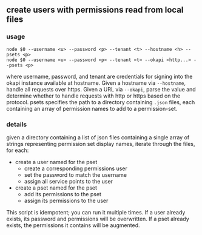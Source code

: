 ## create users with permissions read from local files

### usage
```
node $0 --username <u> --password <p> --tenant <t> --hostname <h> --psets <p>
node $0 --username <u> --password <p> --tenant <t> --okapi <http...> --psets <p>
```
where username, password, and tenant are credentials for signing into
the okapi instance available at hostname. Given a hostname via `--hostname`,
handle all requests over https. Given a URL via `--okapi`, parse the value
and determine whether to handle requests with http or https based on the
protocol. psets specifies the path to a directory containing `.json` files,
each containing an array of permission names to add to a permission-set.

### details
given a directory containing a list of json files containing a single
array of strings representing permission set display names, iterate
through the files, for each:

* create a user named for the pset
  * create a corresponding permissions user
  * set the password to match the username
  * assign all service points to the user
* create a pset named for the pset
  * add its permissions to the pset
  * assign its permissions to the user

This script is idempotent; you can run it multiple times. If a user
already exists, its password and permissions will be overwritten.
If a pset already exists, the permissions it contains will be augmented.
